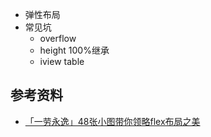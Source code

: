 
- 弹性布局
- 常见坑
  - overflow
  - height 100%继承
  - iview table

## 参考资料

- [「一劳永逸」48张小图带你领略flex布局之美
](https://juejin.im/post/6866914148387651592#heading-17)